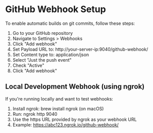 # GitHub Webhook Setup

To enable automatic builds on git commits, follow these steps:

1. Go to your GitHub repository
2. Navigate to Settings > Webhooks
3. Click "Add webhook"
4. Set Payload URL to: http://your-server-ip:9040/github-webhook/
5. Set Content type to: application/json
6. Select "Just the push event"
7. Check "Active"
8. Click "Add webhook"

## Local Development Webhook (using ngrok)

If you're running locally and want to test webhooks:

1. Install ngrok: brew install ngrok (on macOS)
2. Run: ngrok http 9040
3. Use the https URL provided by ngrok as your webhook URL
4. Example: https://abc123.ngrok.io/github-webhook/

